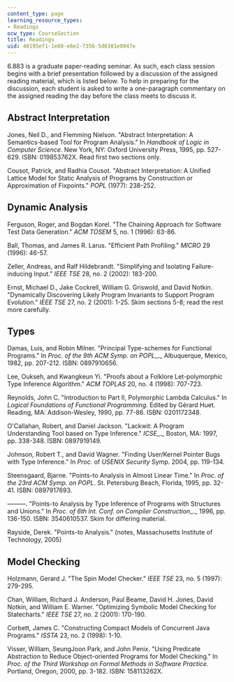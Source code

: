 ```yaml
---
content_type: page
learning_resource_types:
- Readings
ocw_type: CourseSection
title: Readings
uid: 40195ef1-1e80-e6e2-7356-5d6381e0847e
---
```


6.883 is a graduate paper-reading seminar. As such, each class session begins with a brief presentation followed by a discussion of the assigned reading material, which is listed below. To help in preparing for the discussion, each student is asked to write a one-paragraph commentary on the assigned reading the day before the class meets to discuss it.

Abstract Interpretation
-----------------------

Jones, Neil D., and Flemming Nielson. "Abstract Interpretation: A Semantics-based Tool for Program Analysis." In _Handbook of Logic in Computer Science_. New York, NY: Oxford University Press, 1995, pp. 527-629. ISBN: 019853762X. Read first two sections only.

Cousot, Patrick, and Radhia Cousot. "Abstract Interpretation: A Unified Lattice Model for Static Analysis of Programs by Construction or Approximation of Fixpoints." _POPL_ (1977): 238-252.

Dynamic Analysis
----------------

Ferguson, Roger, and Bogdan Korel. "The Chaining Approach for Software Test Data Generation." _ACM TOSEM_ 5, no. 1 (1996): 63-86.

Ball, Thomas, and James R. Larus. "Efficient Path Profiling." _MICRO_ 29 (1996): 46-57.

Zeller, Andreas, and Ralf Hildebrandt. "Simplifying and Isolating Failure-inducing Input." _IEEE TSE_ 28, no. 2 (2002): 183-200.

Ernst, Michael D., Jake Cockrell, William G. Griswold, and David Notkin. "Dynamically Discovering Likely Program Invariants to Support Program Evolution." _IEEE TSE_ 27, no. 2 (2001): 1-25. Skim sections 5-8; read the rest more carefully.

Types
-----

Damas, Luis, and Robin Milner. "Principal Type-schemes for Functional Programs." In _Proc. of the 9th ACM Symp. on POPL__._ Albuquerque, Mexico, 1982, pp. 207-212. ISBN: 0897910656.

Lee, Oukseh, and Kwangkeun Yi. "Proofs about a Folklore Let-polymorphic Type Inference Algorithm." _ACM TOPLAS_ 20, no. 4 (1998): 707-723.

Reynolds, John C. "Introduction to Part II, Polymorphic Lambda Calculus." In _Logical Foundations of Functional Programming_. Edited by Gérard Huet. Reading, MA: Addison-Wesley, 1990, pp. 77-86. ISBN: 0201172348.

O'Callahan, Robert, and Daniel Jackson. "Lackwit: A Program Understanding Tool based on Type Inference." _ICSE__._ Boston, MA: 1997, pp. 338-348. ISBN: 0897919149.

Johnson, Robert T., and David Wagner. "Finding User/Kernel Pointer Bugs with Type Inference." In _Proc._ of _USENIX Security_ Symp. 2004, pp. 119-134.

Steensgaard, Bjarne. "Points-to Analysis in Almost Linear Time." In _Proc. of the 23rd ACM Symp. on POPL_. St. Petersburg Beach, Florida, 1995, pp. 32-41. ISBN: 0897917693.

———. "Points-to Analysis by Type Inference of Programs with Structures and Unions." In _Proc. of 6th Int. Conf. on Compiler Construction__._ 1996, pp. 136-150. ISBN: 3540610537. Skim for differing material.

Rayside, Derek. "Points-to Analysis." (notes, Massachusetts Institute of Technology, 2005)

Model Checking
--------------

Holzmann, Gerard J. "The Spin Model Checker." _IEEE TSE_ 23, no. 5 (1997): 279-295.

Chan, William, Richard J. Anderson, Paul Beame, David H. Jones, David Notkin, and William E. Warner. "Optimizing Symbolic Model Checking for Statecharts." _IEEE TSE_ 27, no. 2 (2001): 170-190.

Corbett, James C. "Constructing Compact Models of Concurrent Java Programs." _ISSTA_ 23, no. 2 (1998): 1-10.

Visser, William, SeungJoon Park, and John Penix. "Using Predicate Abstraction to Reduce Object-oriented Programs for Model Checking." In _Proc. of the Third Workshop on Formal Methods in Software Practice._ Portland, Oregon, 2000, pp. 3-182. ISBN: 158113262X.